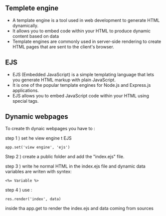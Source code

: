 Templete engine 
--
* A template engine is a tool used in web development to generate HTML dynamically.
* It allows you to embed code within your HTML to produce dynamic content based on data
* Template engines are commonly used in server-side rendering to create HTML pages that are sent to the client's browser.


EJS
--

* EJS (Embedded JavaScript) is a simple templating language that lets you generate HTML markup with plain JavaScript.
* It is one of the popular template engines for Node.js and Express.js applications.
* EJS allows you to embed JavaScript code within your HTML using special tags.

Dynamic webpages
--

To create th dynaic webpages  you have to :

step 1 ) set he view engine t EJS
   
    app.set('view engine', 'ejs')

Step 2 ) create a public folder and add the "index.ejs" file.

step 3 ) write he normal HTML in the index.ejs file and dynamic data variables are writen with syntex:

    <%= Variable %>

step 4 )  use :

    res.render('index', data)

inside tha app.get  to render the index.ejs and data coming from sources